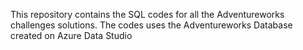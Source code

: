 This repository contains the SQL codes for all the Adventureworks challenges solutions. The codes uses the Adventureworks Database created on Azure Data Studio
